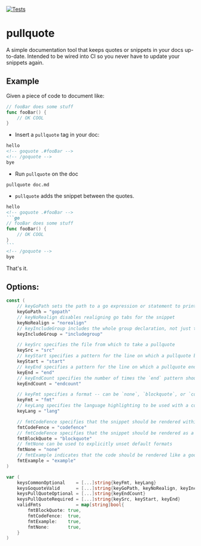 [![Tests](https://github.com/jwilner/pullquote/workflows/tests/badge.svg)](https://github.com/jwilner/pullquote/workflows/)

# pullquote

A simple documentation tool that keeps quotes or snippets in your docs up-to-date. Intended to be wired into CI so you never have to update your snippets again.

## Example

Given a piece of code to document like:
<!-- goquote testdata/test_run/gopath#fooBar -->
```go
// fooBar does some stuff
func fooBar() {
	// OK COOL
}
```
<!-- /goquote -->

- Insert a `pullquote` tag in your doc:
<!-- pullquote src=testdata/test_run/gopath/README.md start=hello end=bye fmt=codefence lang=md -->
```md
hello
<!-- goquote .#fooBar -->
<!-- /goquote -->
bye
```
<!-- /pullquote -->

- Run `pullquote` on  the doc
```shell
pullquote doc.md
```

- `pullquote` adds the snippet between the quotes.
<!-- pullquote src=testdata/test_run/gopath/README.expected.md start=hello end=bye fmt=codefence lang=md -->
~~~md
hello
<!-- goquote .#fooBar -->
```go
// fooBar does some stuff
func fooBar() {
	// OK COOL
}
```
<!-- /goquote -->
bye
~~~
<!-- /pullquote -->

That's it.

## Options:

<!-- goquote .#keySrc includegroup -->
```go
const (
	// keyGoPath sets the path to a go expression or statement to print; can also be specified via goquote tag
	keyGoPath = "gopath"
	// keyNoRealign disables realigning go tabs for the snippet
	keyNoRealign = "norealign"
	// keyIncludeGroup includes the whole group declaration, not just the single named statement
	keyIncludeGroup = "includegroup"

	// keySrc specifies the file from which to take a pullquote
	keySrc = "src"
	// keyStart specifies a pattern for the line on which a pullquote begins
	keyStart = "start"
	// keyEnd specifies a pattern for the line on which a pullquote ends
	keyEnd = "end"
	// keyEndCount specifies the number of times the `end` pattern should match before ending the quote; default 1
	keyEndCount = "endcount"

	// keyFmt specifies a format -- can be `none`, `blockquote`, or `codefence`; for goquote, defaults to codefence.
	keyFmt = "fmt"
	// keyLang specifies the language highlighting to be used with a codefence.
	keyLang = "lang"

	// fmtCodeFence specifies that the snippet should be rendered within a "codefence" -- i.e. ```
	fmtCodeFence = "codefence"
	// fmtCodeFence specifies that the snippet should be rendered as a blockquote
	fmtBlockQuote = "blockquote"
	// fmtNone can be used to explicitly unset default formats
	fmtNone = "none"
	// fmtExample indicates that the code should be rendered like a godoc example
	fmtExample = "example"
)
```
<!-- /goquote -->
<!-- goquote .#keysCommonOptional includegroup -->
```go
var (
	keysCommonOptional    = [...]string{keyFmt, keyLang}
	keysGoquoteValid      = [...]string{keyGoPath, keyNoRealign, keyIncludeGroup}
	keysPullQuoteOptional = [...]string{keyEndCount}
	keysPullQuoteRequired = [...]string{keySrc, keyStart, keyEnd}
	validFmts             = map[string]bool{
		fmtBlockQuote: true,
		fmtCodeFence:  true,
		fmtExample:    true,
		fmtNone:       true,
	}
)
```
<!-- /goquote -->
